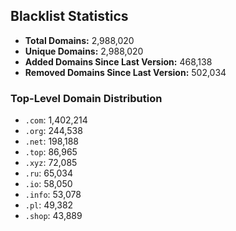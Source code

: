 ## Blacklist Statistics

- **Total Domains:** 2,988,020
- **Unique Domains:** 2,988,020
- **Added Domains Since Last Version:** 468,138
- **Removed Domains Since Last Version:** 502,034

### Top-Level Domain Distribution

-  `.com`: 1,402,214
-  `.org`: 244,538
-  `.net`: 198,188
-  `.top`: 86,965
-  `.xyz`: 72,085
-  `.ru`: 65,034
-  `.io`: 58,050
-  `.info`: 53,078
-  `.pl`: 49,382
-  `.shop`: 43,889
